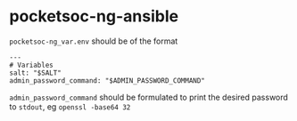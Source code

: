 # pocketsoc-ng-ansible

`pocketsoc-ng_var.env` should be of the format

```
---
# Variables
salt: "$SALT"
admin_password_command: "$ADMIN_PASSWORD_COMMAND"
```

`admin_password_command` should be formulated to print the desired password to `stdout`, eg `openssl -base64 32`
